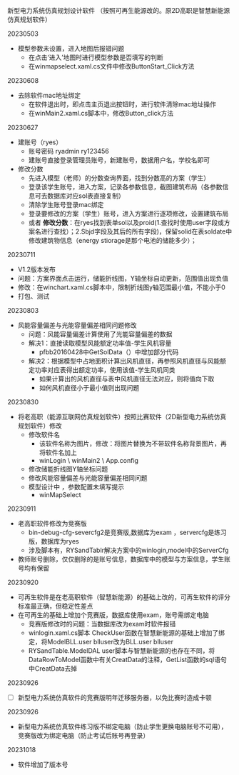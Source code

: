 

新型电力系统仿真规划设计软件 （按照可再生能源改的。原2D高职是智慧新能源仿真规划软件）

20230503
- 模型参数未设置，进入地图后报错问题
  - 在点击‘进入’地图时进行模型参数是否填写的判断
  - 在winmapselect.xaml.cs文件中修改ButtonStart_Click方法

20230608
- 去除软件mac地址绑定
  - 在软件退出时，即点击主页退出按钮时，进行软件清除mac地址操作
  - 在winMain2.xaml.cs脚本中，修改Button_click方法

20230627
- 建账号（ryes）
  - 账号密码 ryadmin  ry123456
  - 建账号直接登录管理员账号，新建账号，数据用户名，学校名即可 
- 修改分数
  - 先进入模型（老师）的分数查询界面，找到分数高的方案（学生）
  - 登录该学生账号，进入方案，记录各参数信息，截图建筑布局（各参数信息可去数据库对应sol表直接复制）
  - 清除学生账号登录mac绑定
  - 登录要修改的方案（学生）账号，进入方案进行逐项修改，设置建筑布局
  - 或者 **修改分数**：在ryes找到表单sol以及proid(1.查找时使用user字段或方案名进行查找）；2.Sbjd字段及其后的所有字段)，保留solid在表soldate中修改建筑物信息（energy stiorage是那个电池的储能多少）；

20230711
- V1.2版本发布
- 问题：方案界面点击运行，储能折线图，Y轴坐标自动更新，范围值出现负值
- 修改：在winchart.xaml.cs脚本中，限制折线图y轴范围最小值，不能小于0
- 打包、测试

20230803
- 风能容量偏差与光能容量偏差相同问题修改
  - 问题：风能容量偏差计算使用了光能容量偏差的数据
  - 解决1：直接读取模型风能额定功率值-学生风机容量
    - pfbb20160428中GetSolData（）中增加部分代码
  - 解决2：根据模型中占地面积计算出风机直径，再参照风机直径与风能额定功率对应表得出额定功率，使用该值-学生风机同类
    - 如果计算出的风机直径与表中风机直径无法对应，则将值向下取
    - 如何风机直径小于最小值则出现问题

20230830 
- 将老高职（能源互联网仿真规划软件）按照比赛软件（2D新型电力系统仿真规划软件）修改
  - 修改软件名
    - 该软件名称为图片，修改：将图片替换为不带软件名称背景图片，再将软件名加上
    - winLogin \ winMain2  \ App.config 
  - 修改储能折线图Y轴坐标问题
  - 修改风能容量偏差与光能容量偏差相同问题
  - 模型设计中 ，参数配置未填写提示
    - winMapSelect

20230911
- 老高职软件修改为竞赛版 
  - bin-debug-cfg-severcfg2是竞赛版,数据库为exam ，servercfg是练习版，数据库为ryes
  - 涉及脚本有，RYSandTablr解决方案中的winlogin,model中的ServerCfg
- 教师账号删除，仅仅删除的是账号信息，数据库中的模型与方案信息，学生账号均有保留


20230920
- 可再生软件是在老高职软件（智慧新能源）的基础上改的，可再生软件的评分标准最正确，但稳定性差点
- 在可再生的基础上增加个竞赛版，数据库使用exam，账号需绑定电脑
  - 竞赛版修改时的问题：当数据库改为exam时软件报错
  - winlogin.xaml.cs脚本 CheckUser函数在智慧新能源的基础上增加了绑定，将ModelBLL.user blluser改为BLL.user blluser
  - RYSandTable.ModelDAL user脚本与智慧新能源的也存在不同，将DataRowToModel函数中有关CreatData的注释，GetList函数的sql语句中CreatData去掉

20230926
- [ ] 新型电力系统仿真软件的竞赛版明年迁移服务器，以免比赛时造成卡顿

20230926
- 新型电力系统仿真软件练习版不绑定电脑（防止学生更换电脑账号不可用），竞赛版改为绑定电脑（防止考试后账号再登录）

20231018
- 软件增加了版本号 